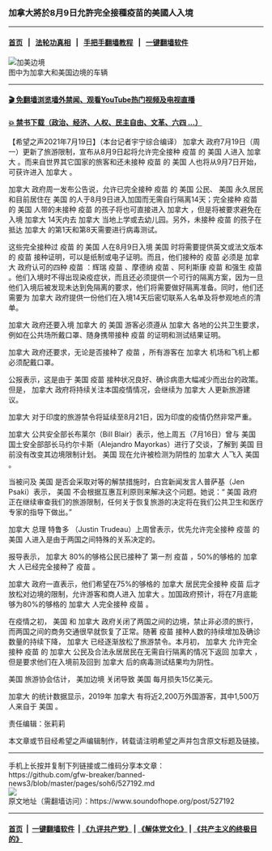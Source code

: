 ### 加拿大將於8月9日允許完全接種疫苗的美國人入境
------------------------

#### [首页](https://github.com/gfw-breaker/banned-news3/blob/master/README.md) &nbsp;&nbsp;|&nbsp;&nbsp; [法轮功真相](https://github.com/begood0513/basic/blob/master/README.md)  &nbsp;&nbsp;|&nbsp;&nbsp; [手把手翻墙教程](https://github.com/gfw-breaker/guides/wiki)  &nbsp;&nbsp;|&nbsp;&nbsp; [一键翻墙软件](https://github.com/gfw-breaker/nogfw/blob/master/README.md)  



<div><img alt="加美边境" src="https://img.soundofhope.org/2021-07/1626734292758.jpg"/>
<br/><figcaption class="caption">
 图中为加拿大和美国边境的车辆
</figcaption></div><hr/>

#### [ 🎬  免翻墙浏览墙外禁闻、观看YouTube热门视频及电视直播](https://github.com/gfw-breaker/HelloWorld)

#### [ 💥  禁书下载（政治、经济、人权、民主自由、文革、六四 ...）](https://github.com/gfw-breaker/books/blob/master/README.md)

<div><div class="Content__Wrapper sc-1bvya0-0 grZQxZ">
 <p class="meta-top">
  <span class="meta">
   【希望之声2021年7月19日】（本台记者宇宁综合编译）
  </span>
  <ok href="/term/2656">
   加拿大
  </ok>
  政府7月19日（周一）更新了旅游限制，宣布从8月9日起将允许完全接种
  <ok href="/term/19628">
   疫苗
  </ok>
  的
  <ok href="/term/1045">
   美国
  </ok>
  人进入
  <ok href="/term/2656">
   加拿大
  </ok>
  。而来自世界其它国家的旅客和还未接种
  <ok href="/term/19628">
   疫苗
  </ok>
  的
  <ok href="/term/1045">
   美国
  </ok>
  人也将从9月7日开始，可获许进入
  <ok href="/term/2656">
   加拿大
  </ok>
  。
 </p>
 <p>
  <ok href="/term/2656">
   加拿大
  </ok>
  政府周一发布公告说，允许已完全接种
  <ok href="/term/19628">
   疫苗
  </ok>
  的
  <ok href="/term/1045">
   美国
  </ok>
  公民、
  <ok href="/term/1045">
   美国
  </ok>
  永久居民和目前居住在
  <ok href="/term/1045">
   美国
  </ok>
  的人于8月9日进入加国而无需自行隔离14天；完全接种
  <ok href="/term/19628">
   疫苗
  </ok>
  的
  <ok href="/term/1045">
   美国
  </ok>
  人带的未接种
  <ok href="/term/19628">
   疫苗
  </ok>
  的孩子将也可直接进入
  <ok href="/term/2656">
   加拿大
  </ok>
  ，但是将被要求避免在入境
  <ok href="/term/2656">
   加拿大
  </ok>
  14天内去
  <ok href="/term/2656">
   加拿大
  </ok>
  当地上学或去幼儿园。另外，未接种
  <ok href="/term/19628">
   疫苗
  </ok>
  的孩子在抵达
  <ok href="/term/2656">
   加拿大
  </ok>
  的第1天和第8天需要进行病毒测试。
 </p>
 <div class="AD_Embed__Wrap-sc-1xslmin-0 igMuqX module desktop">
  <div>
  </div>
 </div>
 <p>
  这些完全接种过
  <ok href="/term/19628">
   疫苗
  </ok>
  的
  <ok href="/term/1045">
   美国
  </ok>
  人在8月9日入境
  <ok href="/term/1045">
   美国
  </ok>
  时将需要提供英文或法文版本的
  <ok href="/term/19628">
   疫苗
  </ok>
  接种证明，可以是纸制或电子证明。而且，他们接种的
  <ok href="/term/19628">
   疫苗
  </ok>
  必须是
  <ok href="/term/2656">
   加拿大
  </ok>
  政府认可的四种
  <ok href="/term/19628">
   疫苗
  </ok>
  ：辉瑞
  <ok href="/term/19628">
   疫苗
  </ok>
  、摩德纳
  <ok href="/term/19628">
   疫苗
  </ok>
  、阿利斯康
  <ok href="/term/19628">
   疫苗
  </ok>
  和强生
  <ok href="/term/19628">
   疫苗
  </ok>
  。他们入境时不得出现染疫症状，而且还必须提供一个可行的隔离方案，因为一旦他们入境后被发现未达到免隔离的要求，他们将需要做好隔离准备。同时，他们还需要为
  <ok href="/term/2656">
   加拿大
  </ok>
  政府提供一份他们在入境14天后密切联系人名单及将参观地点的清单。
 </p>
 <p>
  <ok href="/term/2656">
   加拿大
  </ok>
  政府还要入境
  <ok href="/term/2656">
   加拿大
  </ok>
  的
  <ok href="/term/1045">
   美国
  </ok>
  游客必须遵从
  <ok href="/term/2656">
   加拿大
  </ok>
  各地的公共卫生要求，例如在公共场所戴口罩、随身携带接种
  <ok href="/term/19628">
   疫苗
  </ok>
  的证明和测试结果证明。
 </p>
 <p>
  <ok href="/term/2656">
   加拿大
  </ok>
  政府还要求，无论是否接种了
  <ok href="/term/19628">
   疫苗
  </ok>
  ，所有游客在
  <ok href="/term/2656">
   加拿大
  </ok>
  机场和飞机上都必须配戴口罩。
 </p>
 <p>
  公报表示，这是由于
  <ok href="/term/1045">
   美国
  </ok>
  <ok href="/term/19628">
   疫苗
  </ok>
  接种状况良好、确诊病患大幅减少而出台的政策。但是，
  <ok href="/term/2656">
   加拿大
  </ok>
  政府将持续关注本国疫情情况，会继续为
  <ok href="/term/2656">
   加拿大
  </ok>
  人更新旅游建议。
 </p>
 <p>
  <ok href="/term/2656">
   加拿大
  </ok>
  对于印度的旅游禁令将延续至8月21日，因为印度的疫情仍然非常严重。
 </p>
 <p>
  <ok href="/term/2656">
   加拿大
  </ok>
  公共安全部长布莱尔（Bill Blair）表示，他上周五（7月16日）曾与
  <ok href="/term/1045">
   美国
  </ok>
  国土安全部部长马约尔卡斯（Alejandro Mayorkas）进行了交谈，了解到
  <ok href="/term/1045">
   美国
  </ok>
  目前没有改变其边境限制计划。
  <ok href="/term/1045">
   美国
  </ok>
  现在允许被检测为阴性的
  <ok href="/term/2656">
   加拿大
  </ok>
  人飞入
  <ok href="/term/1045">
   美国
  </ok>
  。
 </p>
 <p>
  当被问及
  <ok href="/term/1045">
   美国
  </ok>
  是否会采取对等的解禁措施时，白宫新闻发言人普萨基（Jen Psaki）表示，
  <ok href="/term/1045">
   美国
  </ok>
  不会根据互惠互利原则来解决这个问题。她说：“
  <ok href="/term/1045">
   美国
  </ok>
  政府正在继续审查我们的旅游限制，任何关于恢复旅游的决定将在我们公共卫生和医疗专家的指导下做出。”
 </p>
 <p>
  <ok href="/term/2656">
   加拿大
  </ok>
  总理
  <ok href="/term/3487">
   特鲁多
  </ok>
  （Justin Trudeau）上周曾表示，优先允许完全接种
  <ok href="/term/19628">
   疫苗
  </ok>
  的
  <ok href="/term/1045">
   美国
  </ok>
  人进入是由于两国之间特殊的关系决定的。
 </p>
 <p>
  报导表示，
  <ok href="/term/2656">
   加拿大
  </ok>
  80%的够格公民已接种了 第一剂
  <ok href="/term/19628">
   疫苗
  </ok>
  ，50%的够格的
  <ok href="/term/2656">
   加拿大
  </ok>
  人已经完全接种了
  <ok href="/term/19628">
   疫苗
  </ok>
  。
 </p>
 <p>
  <ok href="/term/2656">
   加拿大
  </ok>
  政府一直表示，他们希望在75%的够格的
  <ok href="/term/2656">
   加拿大
  </ok>
  居民完全接种
  <ok href="/term/19628">
   疫苗
  </ok>
  后才放松对边境的限制，允许游客和商人进入
  <ok href="/term/2656">
   加拿大
  </ok>
  。加国政府预计，将在7月底能够为80%的够格的
  <ok href="/term/2656">
   加拿大
  </ok>
  人完全接种
  <ok href="/term/19628">
   疫苗
  </ok>
  。
 </p>
 <p>
  在疫情之初，
  <ok href="/term/1045">
   美国
  </ok>
  和
  <ok href="/term/2656">
   加拿大
  </ok>
  政府关闭了两国之间的边境，禁止非必须的旅行，而两国之间的商务交通很早就恢复了正常。随著
  <ok href="/term/19628">
   疫苗
  </ok>
  接种人数的持续增加及确诊数量的持续下降，
  <ok href="/term/2656">
   加拿大
  </ok>
  已经逐渐放松了旅游禁令。本月初，
  <ok href="/term/2656">
   加拿大
  </ok>
  允许完全接种
  <ok href="/term/19628">
   疫苗
  </ok>
  的
  <ok href="/term/2656">
   加拿大
  </ok>
  公民及合法永居居民在无需自行隔离的情况下返回
  <ok href="/term/2656">
   加拿大
  </ok>
  ，但是要求他们在入境前及回到
  <ok href="/term/2656">
   加拿大
  </ok>
  后的病毒测试结果均为阴性。
 </p>
 <p>
  <ok href="/term/1045">
   美国
  </ok>
  旅游协会估计，
  <ok href="/term/539534">
   美加边境
  </ok>
  关闭导致
  <ok href="/term/1045">
   美国
  </ok>
  每月损失15亿美元。
 </p>
 <p>
  <ok href="/term/2656">
   加拿大
  </ok>
  的统计数据显示，2019年
  <ok href="/term/2656">
   加拿大
  </ok>
  有将近2,200万外国游客，其中1,500万人来自于
  <ok href="/term/1045">
   美国
  </ok>
  。
 </p>
 <p class="meta-btm">
  责任编辑：张莉莉
 </p>
 <p class="meta-btm">
  本文章或节目经希望之声编辑制作，转载请注明希望之声并包含原文标题及链接。
 </p>
</div>
</div>
<hr/>
手机上长按并复制下列链接或二维码分享本文章：<br/>
https://github.com/gfw-breaker/banned-news3/blob/master/pages/soh6/527192.md <br/>
<a href='https://github.com/gfw-breaker/banned-news3/blob/master/pages/soh6/527192.md'><img src='https://github.com/gfw-breaker/banned-news3/blob/master/pages/soh6/527192.md.png'/></a> <br/>
原文地址（需翻墙访问）：https://www.soundofhope.org/post/527192


------------------------
#### [首页](https://github.com/gfw-breaker/banned-news3/blob/master/README.md) &nbsp;|&nbsp; [一键翻墙软件](https://github.com/gfw-breaker/nogfw/blob/master/README.md) &nbsp;| [《九评共产党》](https://github.com/gfw-breaker/9ping.md/blob/master/README.md#九评之一评共产党是什么) | [《解体党文化》](https://github.com/gfw-breaker/jtdwh.md/blob/master/README.md) | [《共产主义的终极目的》](https://github.com/gfw-breaker/gczydzjmd.md/blob/master/README.md)


<img src='http://gfw-breaker.win/banned-news3/pages/soh6/527192.md' width='0px' height='0px'/>